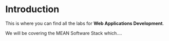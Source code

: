 # Introduction



This is where you can find all the labs for **Web Applications Development**.

We will be covering the MEAN Software Stack which....